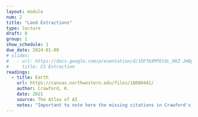 ```yaml
---
layout: module
num: 2
title: "Land Extractions"
type: lecture
draft: 0
group: 1
show_schedule: 1
due_date: 2024-01-09
# slides:
#   - url: https://docs.google.com/presentation/d/1OFfbXMfEtXL_KKZ-JmBycxq8CtPGxvz_geQP_xs1Dec/edit?usp=sharing
#     title: CS Extraction
readings:
  - title: Earth
    url: https://canvas.northwestern.edu/files/18080441/
    author: Crawford, K.
    date: 2021
    source: The Atlas of AI
    notes: "Important to note here the missing citations in Crawford's work from several Data & Society lab members who researched and brought up ideas from the book prior to Crawford's writing. See some <a href='https://twitter.com/SmithaKhorana/status/1431728246354231300'>details here</a>."
---    
```


